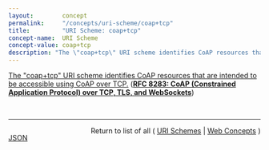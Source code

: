```yaml
---
layout:        concept
permalink:     "/concepts/uri-scheme/coap+tcp"
title:         "URI Scheme: coap+tcp"
concept-name:  URI Scheme
concept-value: coap+tcp
description: "The \"coap+tcp\" URI scheme identifies CoAP resources that are intended to be accessible using CoAP over TCP."
---
```


[The "coap+tcp" URI scheme identifies CoAP resources that are intended to be accessible using CoAP over TCP.](https://datatracker.ietf.org/doc/html/rfc8283#section-8.1 "Read documentation for URI Scheme &#34;coap+tcp&#34;") (**[RFC 8283: CoAP (Constrained Application Protocol) over TCP, TLS, and WebSockets](/specs/IETF/RFC/8283 "The Constrained Application Protocol (CoAP), although inspired by HTTP, was designed to use UDP instead of TCP. The message layer of CoAP over UDP includes support for reliable delivery, simple congestion control, and flow control. Some environments benefit from the availability of CoAP carried over reliable transports such as TCP or Transport Layer Security (TLS). This document outlines the changes required to use CoAP over TCP, TLS, and WebSockets transports. It also formally updates RFC 7641 for use with these transports and RFC 7959 to enable the use of larger messages over a reliable transport.")**)

<br/>
<hr/>

<p style="float : left"><a href="./coap+tcp.json" title="JSON representing this particular Web Concept value">JSON</a></p>
<p style="text-align: right">Return to list of all ( <a href="../uri-scheme/">URI Schemes</a> | <a href="../">Web Concepts</a> )</p>
